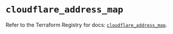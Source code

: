 # `cloudflare_address_map`

Refer to the Terraform Registry for docs: [`cloudflare_address_map`](https://registry.terraform.io/providers/cloudflare/cloudflare/5.11.0/docs/resources/address_map).
